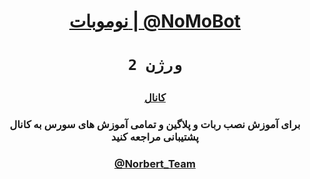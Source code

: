 <h1><p align="center"> <a href="https://telegram.me/NomoBot">نوموبات | @NoMoBot</a></p></h1>
<h1><p align="center"> <code>ورژن 2</code> </p></h1>
<h3><p align="center"> <a href="https://telegram.me/norbert_team">کانال </a></p></h3>
<h3><p align="center"> برای آموزش نصب ربات و پلاگین و تمامی آموزش های سورس به کانال پشتیبانی مراجعه کنید</p></h3>
<h3><p align="center"> <a href="https://telegram.me/norbert_team">@Norbert_Team </a> </p></h3>
